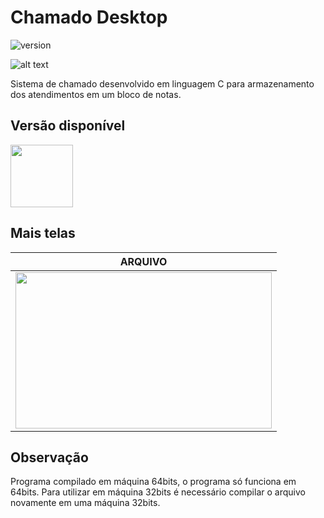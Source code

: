 # Chamado Desktop

![version](https://img.shields.io/badge/version-1.0.0-blue.svg)

![alt text](https://uploaddeimagens.com.br/images/001/967/458/original/2.png "tela")

Sistema de chamado desenvolvido em linguagem C para armazenamento dos atendimentos em um bloco de notas.

## Versão disponível

<img src="https://codingtech.com.br/images/logo.png" width="100" height="100" />

## Mais telas

| ARQUIVO |
| --- |
| <img src="https://uploaddeimagens.com.br/images/001/967/460/original/3.png" width="410" height="250" />

## Observação

Programa compilado em máquina 64bits, o programa só funciona em 64bits.
Para utilizar em máquina 32bits é necessário compilar o arquivo novamente em uma máquina 32bits.
